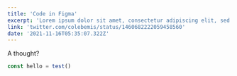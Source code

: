 ```yaml
---
title: 'Code in Figma'
excerpt: 'Lorem ipsum dolor sit amet, consectetur adipiscing elit, sed do eiusmod tempor incididunt ut labore et dolore magna aliqua. Praesent elementum facilisis leo vel fringilla est ullamcorper eget. At imperdiet dui accumsan sit amet nulla facilities morbi tempus.'
link: 'twitter.com/colebemis/status/1460682222059458560'
date: '2021-11-16T05:35:07.322Z'
---
```


A thought?

```ts
const hello = test()
```
